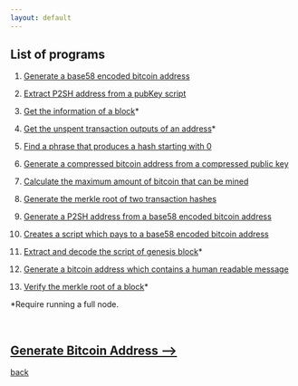 ```yaml
---
layout: default
---
```


## List of programs

1.  [Generate a base58 encoded bitcoin address](./addr.html)

2.  [Extract P2SH address from a pubKey script](./extract-from-pk-script.html)

3.  [Get the information of a block](./get-block.html)\*

4.  [Get the unspent transaction outputs of an address](./get-utxo.html)\*

5.  [Find a phrase that produces a hash starting with 0](./hash-example.html)

6.  [Generate a compressed bitcoin address from a compressed public key](./key-to-address.html)

7.  [Calculate the maximum amount of bitcoin that can be mined](./max-money.html)

8.  [Generate the merkle root of two transaction hashes](./merkleroot-two-txs.html)

9.  [Generate a P2SH address from a base58 encoded bitcoin address](./p2wpkh.html)

10. [Creates a script which pays to a base58 encoded bitcoin address](./pay-to-addr-script.html)

11. [Extract and decode the script of genesis block](./satoshi-words.html)\*

12. [Generate a bitcoin address which contains a human readable message](./vanity-miner.html)

13. [Verify the merkle root of a block](./verify-merkleroot.html)\*

\*Require running a full node.

<br>

## [Generate Bitcoin Address -->](./addr.html)

[back](./)
